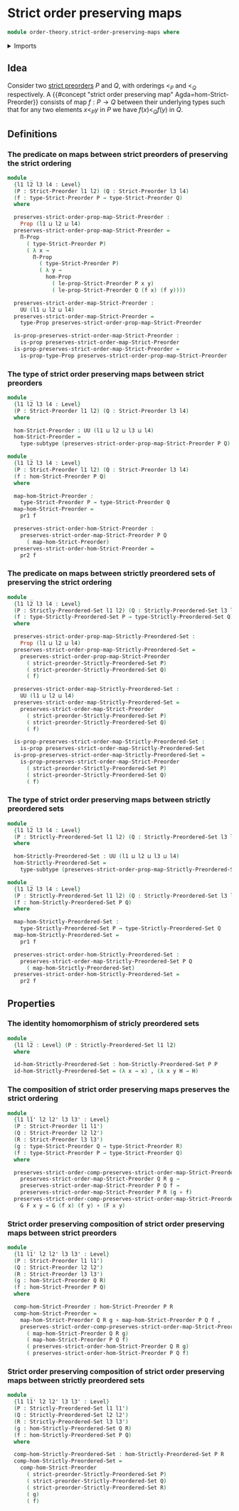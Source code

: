 # Strict order preserving maps

```agda
module order-theory.strict-order-preserving-maps where
```

<details><summary>Imports</summary>

```agda
open import foundation.binary-relations
open import foundation.dependent-pair-types
open import foundation.function-types
open import foundation.propositions
open import foundation.subtypes
open import foundation.universe-levels

open import order-theory.strict-preorders
open import order-theory.strictly-preordered-sets
```

</details>

## Idea

Consider two [strict preorders](order-theory.strict-preorders.md) $P$ and $Q$,
with orderings $<_P$ and $<_Q$ respectively. A
{{#concept "strict order preserving map" Agda=hom-Strict-Preorder}} consists of
map $f : P → Q$ between their underlying types such that for any two elements
$x<_P y$ in $P$ we have $f(x)<_Q f(y)$ in $Q$.

## Definitions

### The predicate on maps between strict preorders of preserving the strict ordering

```agda
module _
  {l1 l2 l3 l4 : Level}
  (P : Strict-Preorder l1 l2) (Q : Strict-Preorder l3 l4)
  (f : type-Strict-Preorder P → type-Strict-Preorder Q)
  where

  preserves-strict-order-prop-map-Strict-Preorder :
    Prop (l1 ⊔ l2 ⊔ l4)
  preserves-strict-order-prop-map-Strict-Preorder =
    Π-Prop
      ( type-Strict-Preorder P)
      ( λ x →
        Π-Prop
          ( type-Strict-Preorder P)
          ( λ y →
            hom-Prop
              ( le-prop-Strict-Preorder P x y)
              ( le-prop-Strict-Preorder Q (f x) (f y))))

  preserves-strict-order-map-Strict-Preorder :
    UU (l1 ⊔ l2 ⊔ l4)
  preserves-strict-order-map-Strict-Preorder =
    type-Prop preserves-strict-order-prop-map-Strict-Preorder

  is-prop-preserves-strict-order-map-Strict-Preorder :
    is-prop preserves-strict-order-map-Strict-Preorder
  is-prop-preserves-strict-order-map-Strict-Preorder =
    is-prop-type-Prop preserves-strict-order-prop-map-Strict-Preorder
```

### The type of strict order preserving maps between strict preorders

```agda
module _
  {l1 l2 l3 l4 : Level}
  (P : Strict-Preorder l1 l2) (Q : Strict-Preorder l3 l4)
  where

  hom-Strict-Preorder : UU (l1 ⊔ l2 ⊔ l3 ⊔ l4)
  hom-Strict-Preorder =
    type-subtype (preserves-strict-order-prop-map-Strict-Preorder P Q)

module _
  {l1 l2 l3 l4 : Level}
  (P : Strict-Preorder l1 l2) (Q : Strict-Preorder l3 l4)
  (f : hom-Strict-Preorder P Q)
  where

  map-hom-Strict-Preorder :
    type-Strict-Preorder P → type-Strict-Preorder Q
  map-hom-Strict-Preorder =
    pr1 f

  preserves-strict-order-hom-Strict-Preorder :
    preserves-strict-order-map-Strict-Preorder P Q
      ( map-hom-Strict-Preorder)
  preserves-strict-order-hom-Strict-Preorder =
    pr2 f
```

### The predicate on maps between strictly preordered sets of preserving the strict ordering

```agda
module _
  {l1 l2 l3 l4 : Level}
  (P : Strictly-Preordered-Set l1 l2) (Q : Strictly-Preordered-Set l3 l4)
  (f : type-Strictly-Preordered-Set P → type-Strictly-Preordered-Set Q)
  where

  preserves-strict-order-prop-map-Strictly-Preordered-Set :
    Prop (l1 ⊔ l2 ⊔ l4)
  preserves-strict-order-prop-map-Strictly-Preordered-Set =
    preserves-strict-order-prop-map-Strict-Preorder
      ( strict-preorder-Strictly-Preordered-Set P)
      ( strict-preorder-Strictly-Preordered-Set Q)
      ( f)

  preserves-strict-order-map-Strictly-Preordered-Set :
    UU (l1 ⊔ l2 ⊔ l4)
  preserves-strict-order-map-Strictly-Preordered-Set =
    preserves-strict-order-map-Strict-Preorder
      ( strict-preorder-Strictly-Preordered-Set P)
      ( strict-preorder-Strictly-Preordered-Set Q)
      ( f)

  is-prop-preserves-strict-order-map-Strictly-Preordered-Set :
    is-prop preserves-strict-order-map-Strictly-Preordered-Set
  is-prop-preserves-strict-order-map-Strictly-Preordered-Set =
    is-prop-preserves-strict-order-map-Strict-Preorder
      ( strict-preorder-Strictly-Preordered-Set P)
      ( strict-preorder-Strictly-Preordered-Set Q)
      ( f)
```

### The type of strict order preserving maps between strictly preordered sets

```agda
module _
  {l1 l2 l3 l4 : Level}
  (P : Strictly-Preordered-Set l1 l2) (Q : Strictly-Preordered-Set l3 l4)
  where

  hom-Strictly-Preordered-Set : UU (l1 ⊔ l2 ⊔ l3 ⊔ l4)
  hom-Strictly-Preordered-Set =
    type-subtype (preserves-strict-order-prop-map-Strictly-Preordered-Set P Q)

module _
  {l1 l2 l3 l4 : Level}
  (P : Strictly-Preordered-Set l1 l2) (Q : Strictly-Preordered-Set l3 l4)
  (f : hom-Strictly-Preordered-Set P Q)
  where

  map-hom-Strictly-Preordered-Set :
    type-Strictly-Preordered-Set P → type-Strictly-Preordered-Set Q
  map-hom-Strictly-Preordered-Set =
    pr1 f

  preserves-strict-order-hom-Strictly-Preordered-Set :
    preserves-strict-order-map-Strictly-Preordered-Set P Q
      ( map-hom-Strictly-Preordered-Set)
  preserves-strict-order-hom-Strictly-Preordered-Set =
    pr2 f
```

## Properties

### The identity homomorphism of stricly preordered sets

```agda
module _
  {l1 l2 : Level} (P : Strictly-Preordered-Set l1 l2)
  where

  id-hom-Strictly-Preordered-Set : hom-Strictly-Preordered-Set P P
  id-hom-Strictly-Preordered-Set = (λ x → x) , (λ x y H → H)
```

### The composition of strict order preserving maps preserves the strict ordering

```agda
module _
  {l1 l1' l2 l2' l3 l3' : Level}
  (P : Strict-Preorder l1 l1')
  (Q : Strict-Preorder l2 l2')
  (R : Strict-Preorder l3 l3')
  (g : type-Strict-Preorder Q → type-Strict-Preorder R)
  (f : type-Strict-Preorder P → type-Strict-Preorder Q)
  where

  preserves-strict-order-comp-preserves-strict-order-map-Strict-Preorder :
    preserves-strict-order-map-Strict-Preorder Q R g →
    preserves-strict-order-map-Strict-Preorder P Q f →
    preserves-strict-order-map-Strict-Preorder P R (g ∘ f)
  preserves-strict-order-comp-preserves-strict-order-map-Strict-Preorder
    G F x y = G (f x) (f y) ∘ (F x y)
```

### Strict order preserving composition of strict order preserving maps between strict preorders

```agda
module _
  {l1 l1' l2 l2' l3 l3' : Level}
  (P : Strict-Preorder l1 l1')
  (Q : Strict-Preorder l2 l2')
  (R : Strict-Preorder l3 l3')
  (g : hom-Strict-Preorder Q R)
  (f : hom-Strict-Preorder P Q)
  where

  comp-hom-Strict-Preorder : hom-Strict-Preorder P R
  comp-hom-Strict-Preorder =
    map-hom-Strict-Preorder Q R g ∘ map-hom-Strict-Preorder P Q f ,
    preserves-strict-order-comp-preserves-strict-order-map-Strict-Preorder P Q R
      ( map-hom-Strict-Preorder Q R g)
      ( map-hom-Strict-Preorder P Q f)
      ( preserves-strict-order-hom-Strict-Preorder Q R g)
      ( preserves-strict-order-hom-Strict-Preorder P Q f)
```

### Strict order preserving composition of strict order preserving maps between strictly preordered sets

```agda
module _
  {l1 l1' l2 l2' l3 l3' : Level}
  (P : Strictly-Preordered-Set l1 l1')
  (Q : Strictly-Preordered-Set l2 l2')
  (R : Strictly-Preordered-Set l3 l3')
  (g : hom-Strictly-Preordered-Set Q R)
  (f : hom-Strictly-Preordered-Set P Q)
  where

  comp-hom-Strictly-Preordered-Set : hom-Strictly-Preordered-Set P R
  comp-hom-Strictly-Preordered-Set =
    comp-hom-Strict-Preorder
      ( strict-preorder-Strictly-Preordered-Set P)
      ( strict-preorder-Strictly-Preordered-Set Q)
      ( strict-preorder-Strictly-Preordered-Set R)
      ( g)
      ( f)
```
